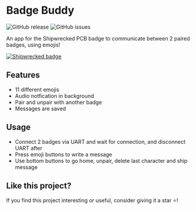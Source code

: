 # Badge Buddy

![GitHub release](https://img.shields.io/github/v/release/david-why/badge-buddy)
![GitHub issues](https://img.shields.io/github/issues/david-why/badge-buddy)

An app for the Shipwrecked PCB badge to communicate between 2 paired badges, using emojis!

<a href="https://shipwrecked.hackclub.com/?t=ghrm" target="_blank">
    <img src="https://hc-cdn.hel1.your-objectstorage.com/s/v3/739361f1d440b17fc9e2f74e49fc185d86cbec14_badge.png" alt="Shipwrecked badge" style="max-width: 250px;">
</a>

## Features

-   11 different emojis
-   Audio notfication in background
-   Pair and unpair with another badge
-   Messages are saved

## Usage

-   Connect 2 badges via UART and wait for connection, and disconnect UART after
-   Press emoji buttons to write a message
-   Use bottom buttons to go home, unpair, delete last character and ship message

## Like this project?

If you find this project interesting or useful, consider giving it a star ⭐️!